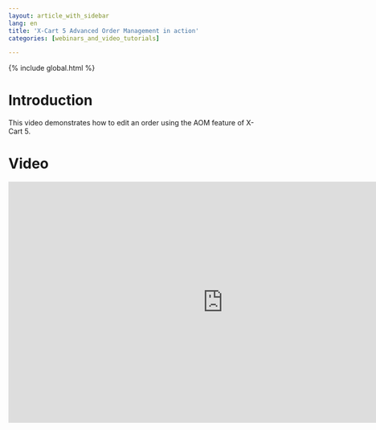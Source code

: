 ```yaml
---
layout: article_with_sidebar
lang: en
title: 'X-Cart 5 Advanced Order Management in action'
categories: [webinars_and_video_tutorials]

---
```


{% include global.html %}

# Introduction

This video demonstrates how to edit an order using the AOM feature of X-Cart 5.

# Video

<iframe class="youtube-player" type="text/html" style="width: 853px; height: 480px" src="http://www.youtube.com/embed/pX75WRiK4pQ" frameborder="0"></iframe>
